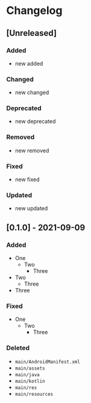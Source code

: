 # Changelog

## [Unreleased]

### Added

- new added

### Changed

- new changed

### Deprecated

- new deprecated

### Removed

- new removed

### Fixed

- new fixed

### Updated

- new updated

## [0.1.0] - 2021-09-09

### Added

- One
    - Two
        - Three
- Two
    - Three
- Three

### Fixed

- One
    - Two
        - Three

### Deleted

- `main/AndroidManifest.xml`
- `main/assets`
- `main/java`
- `main/kotlin`
- `main/res`
- `main/resources`
